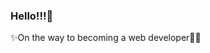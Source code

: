 ### Hello!!!👋

✨On the way to becoming a web developer🐱‍🏍



<!--
**NazanB/NazanB** is a ✨ _special_ ✨ repository because its `README.md` (this file) appears on your GitHub profile.

